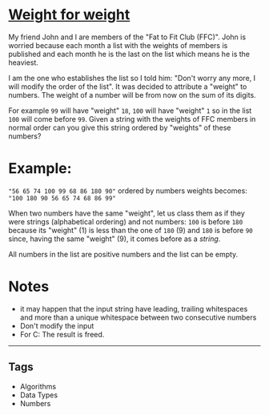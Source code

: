 # [Weight for weight](https://www.codewars.com/kata/55c6126177c9441a570000cc)

My friend John and I are members of the "Fat to Fit Club (FFC)". John is worried because
each month a list with the weights of members is published and each month he is the last on the list
which means he is the heaviest.

I am the one who establishes the list so I told him:
"Don't worry any more, I will modify the order of the list".
It was decided to attribute a "weight" to numbers. The weight of a number will be from now on
the sum of its digits.

For example `99` will have "weight" `18`, `100` will have "weight"
`1` so in the list `100` will come before `99`.
Given a string with the weights of FFC members in normal order can you give this string ordered by "weights" of these numbers?

# Example:

`"56 65 74 100 99 68 86 180 90"` ordered by numbers weights becomes:
`"100 180 90 56 65 74 68 86 99"`

When two numbers have the same "weight", let us class them as if they were strings (alphabetical ordering) and not numbers:
`100` is before `180` because its "weight" (1) is less than the one of `180` (9)
and `180` is before `90` since, having the same "weight" (9), it comes before as a _string_.

All numbers in the list are positive numbers and the list can be empty.

# Notes

- it may happen that the input string have leading, trailing whitespaces and more than a unique whitespace between two consecutive numbers
- Don't modify the input
- For C: The result is freed.

---

## Tags

- Algorithms
- Data Types
- Numbers
